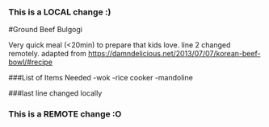 ### This is a LOCAL change :)
#Ground Beef Bulgogi

Very quick meal (<20min) to prepare that kids love. line 2 changed remotely.
adapted from https://damndelicious.net/2013/07/07/korean-beef-bowl/#recipe

###List of Items Needed
-wok
-rice cooker
-mandoline

###last line changed locally
### This is a REMOTE change :O
